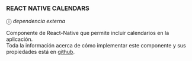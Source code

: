 ### REACT NATIVE CALENDARS

&#9432; *dependencia externa*

Componente de React-Native que permite incluir calendarios en la aplicación.
<br>
Toda la información acerca de cómo implementar este componente y sus propiedades está en [github](https://github.com/wix/react-native-calendars).